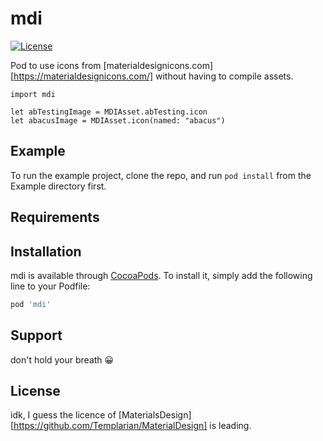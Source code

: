 # mdi

[![License](https://img.shields.io/cocoapods/l/mdi.svg?style=flat)](https://cocoapods.org/pods/mdi)

Pod to use icons from [materialdesignicons.com][https://materialdesignicons.com/] without having to compile assets.

```
import mdi

let abTestingImage = MDIAsset.abTesting.icon
let abacusImage = MDIAsset.icon(named: "abacus")
```

## Example

To run the example project, clone the repo, and run `pod install` from the Example directory first.

## Requirements

## Installation

mdi is available through [CocoaPods](https://cocoapods.org). To install
it, simply add the following line to your Podfile:

```ruby
pod 'mdi'
```

## Support

don't hold your breath 😀

## License

idk, I guess the licence of [MaterialsDesign][https://github.com/Templarian/MaterialDesign] is leading.
